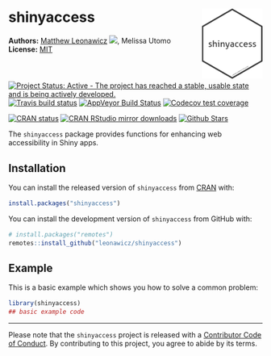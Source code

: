 
<!-- README.md is generated from README.Rmd. Please edit that file -->

# shinyaccess <img src="man/figures/logo.png" style="margin-left:10px;margin-bottom:5px;" width="120" align="right">

**Authors:** [Matthew Leonawicz](https://github.com/leonawicz)
<a href="https://orcid.org/0000-0001-9452-2771" target="orcid.widget">
<image class="orcid" src="https://members.orcid.org/sites/default/files/vector_iD_icon.svg" height="16"></a>,
Melissa Utomo <br/> **License:**
[MIT](https://opensource.org/licenses/MIT)<br/>

[![Project Status: Active - The project has reached a stable, usable
state and is being actively
developed.](http://www.repostatus.org/badges/latest/active.svg)](http://www.repostatus.org/#active)
[![Travis build
status](https://travis-ci.org/ropensci/shinyaccess.svg?branch=master)](https://travis-ci.org/ropensci/shinyaccess)
[![AppVeyor Build
Status](https://ci.appveyor.com/api/projects/status/github/ropensci/shinyaccess?branch=master&svg=true)](https://ci.appveyor.com/project/leonawicz/shinyaccess)
[![Codecov test
coverage](https://codecov.io/gh/ropensci/shinyaccess/branch/master/graph/badge.svg)](https://codecov.io/gh/ropensci/shinyaccess?branch=master)

[![CRAN
status](http://www.r-pkg.org/badges/version/shinyaccess)](https://cran.r-project.org/package=shinyaccess)
[![CRAN RStudio mirror
downloads](http://cranlogs.r-pkg.org/badges/shinyaccess)](https://cran.r-project.org/package=shinyaccess)
[![Github
Stars](https://img.shields.io/github/stars/ropensci/shinyaccess.svg?style=social&label=Github)](https://github.com/ropensci/shinyaccess)

The `shinyaccess` package provides functions for enhancing web
accessibility in Shiny apps.

## Installation

You can install the released version of `shinyaccess` from
[CRAN](https://CRAN.R-project.org) with:

``` r
install.packages("shinyaccess")
```

You can install the development version of `shinyaccess` from GitHub
with:

``` r
# install.packages("remotes")
remotes::install_github("leonawicz/shinyaccess")
```

## Example

This is a basic example which shows you how to solve a common problem:

``` r
library(shinyaccess)
## basic example code
```

-----

Please note that the `shinyaccess` project is released with a
[Contributor Code of
Conduct](https://github.com/leonawicz/shinyaccess/blob/master/CODE_OF_CONDUCT.md).
By contributing to this project, you agree to abide by its terms.
